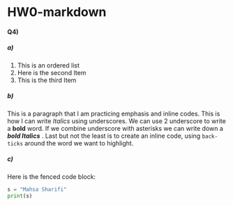 # HW0-markdown

#### Q4)
##### a)
1. This is an ordered list
2. Here is the second Item
3. This is the third Item

##### b)
This is a paragraph that I am practicing emphasis and inline codes. This is how I can write _Italics_ using underscores. We can use 2 underscore to write a __bold__ word. If we combine underscore with asterisks we can write down a **_bold Italics_** . Last but not the least is to create an inline code, using `back-ticks` around the word we want to highlight. 

##### c)
Here is the fenced code block:

```python
s = "Mahsa Sharifi"
print(s)
```
